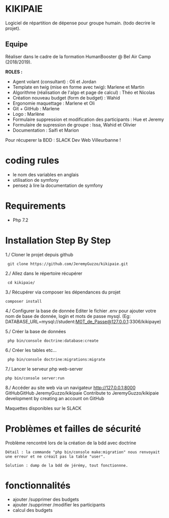 KIKIPAIE
========================

Logiciel de répartition de dépense pour groupe humain. 
(todo decrire le projet).


Equipe 
--------------------------
Réaliser dans le cadre de la formation HumanBooster @ Bel Air Camp (2018/2019).

__ROLES :__ 

* Agent volant (consultant) : Oli et Jordan
* Template en twig (mise en forme avec twig): Marlene et Martin 
* Algorithme (réalisation de l'algo et page de calcul) : Théo et Nicolas
* Création nouveau budget (form de budget) : Wahid
* Ergonomie maquettage : Marlene et Oli
* Git + GitHub : Marlene
* Logo : Marlène
* Formulaire suppression et modification des participants : Hue et Jeremy
* Formulaire de supression de groupe : Issa, Wahid et Olivier
* Documentation : Saifi et Marion


Pour récuperer la BDD : SLACK Dev Web Villeurbanne !

coding rules
=================
    
* le nom des variables en anglais
* utilisation de symfony
* pensez à lire la documentation de symfony

Requirements 
===============
* Php 7.2


Installation Step By Step
=========================
1./ Cloner le projet depuis github

     git clone https://github.com/JeremyGuzzo/kikipaie.git

2./ Allez dans le répertoire récupérer

     cd kikipaie/

3./ Récupérer via composer les dépendances du projet

    composer install

4./ Configurer la base de donnée
Editer le fichier .env pour ajouter votre nom de base de donnée, login et mots de passe
mysql.
(Eg: DATABASE_URL=mysql://student:M0T_de_Passe@127.0.0.1:3306/kikipaye)

5./ Créer la base de données

     php bin/console doctrine:database:create

6./ Créer les tables etc...

     php bin/console doctrine:migrations:migrate

7./ Lancer le serveur php web-server

    php bin/console server:run

8./ Accéder au site web via un navigateur
http://127.0.0.1:8000
GitHubGitHub
JeremyGuzzo/kikipaie
Contribute to JeremyGuzzo/kikipaie development by creating an account on GitHub


Maquettes disponibles sur le SLACK


Problèmes et failles de sécurité
=================================
Problème rencontré lors de la création de la bdd avec doctrine

    Détail : la commande "php bin/console make:migration" nous renvoyait une erreur et ne créait pas la table "user".

    Solution : dump de la bdd de jérémy, tout fonctionnne.

fonctionnalités
================

* ajouter /supprimer des budgets
* ajouter /supprimer /modifier les participants
* calcul des budgets
 






